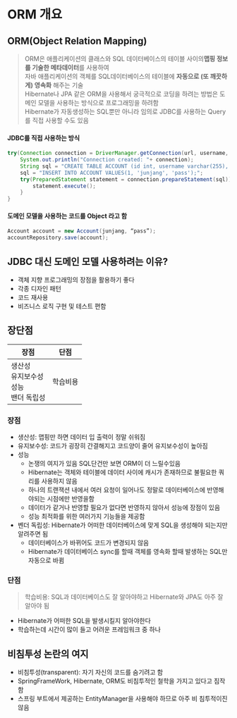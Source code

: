 # ORM 개요
## ORM(Object Relation Mapping)
> ORM은 애플리케이션의 클래스와 SQL 데이터베이스의 테이블 사이의 ​**맵핑 정보를 기술한 메타데이터**​를 사용하여  
> 자바 애플리케이션의 객체를 SQL데이터베이스의 테이블에 **자동으로 (또 깨끗하게) 영속화​** 해주는 기술  
> Hibernate나 JPA 같은 ORM을 사용해서 궁극적으로 코딩을 하려는 방법은 도메인 모델을 사용하는 방식으로 프로그래밍을 하려함  
> Hibernate가 자동생성하는 SQL뿐만 아니라 임의로 JDBC를 사용하는 Query를 직접 사용할 수도 있음  
  
#### JDBC를 직접 사용하는 방식  
```java
try(Connection connection = DriverManager.getConnection(url, username, password)){
    System.out.println("Connection created: "+ connection);
    String sql = "CREATE TABLE ACCOUNT (id int, username varchar(255), password varchar(255));";
    sql = "INSERT INTO ACCOUNT VALUES(1, 'junjang', 'pass');";
    try(PreparedStatement statement = connection.prepareStatement(sql)){
        statement.execute();
    }
}
```

#### 도메인 모델을 사용하는 코드를 Object 라고 함
```java
Account account = new Account(junjang, “pass”);
accountRepository.save(account);
```

## JDBC 대신 도메인 모델 사용하려는 이유?
- 객체 지향 프로그래밍의 장점을 활용하기 좋다
- 각종 디자인 패턴
- 코드 재사용
- 비즈니스 로직 구현 및 테스트 편함
  
## 장단점
| 장점                                              | 단점     |
| ------------------------------------------------- | -------- |
| 생산성<br />유지보수성<br />성능<br />밴더 독립성 | 학습비용 |
  
### 장점
- 생산성: 맵핑만 하면 데이터 입 출력이 정말 쉬워짐
- 유지보수성: 코드가 굉장히 간결해지고 코드양이 줄어 유지보수성이 높아짐
- 성능
  - 논쟁의 여지가 있음 SQL단건만 보면 ORM이 더 느릴수있음 
  - Hibernate는 객체와 테이블에 데이터 사이에 캐시가 존재하므로 불필요한 쿼리를 사용하지 않음
  - 하나의 트랜잭션 내에서 여러 요청이 일어나도 정말로 데이터베이스에 반영해야되는 시점에만 반영을함
  - 데이터가 같거나 반영할 필요가 없다면 반영하지 않아서 성능에 장점이 있음
  - 성능 최적화를 위한 여러가지 기능들을 제공함
- 벤더 독립성: Hibernate가 어떠한 데이터베이스에 맞게 SQL을 생성해야 되는지만 알려주면 됨
  - 데이터베이스가 바뀌어도 코드가 변경되지 않음
  - Hibernate가 데이터베이스 sync를 할때 객체를 영속화 할때 발생하는 SQL만 자동으로 바뀜

### 단점
> 학습비용: SQL과 데이터베이스도 잘 알아야하고 Hibernate와 JPA도 아주 잘 알아야 됨  
  
- Hibernate가 어떠한 SQL을 발생시킬지 알아야한다
- 학습하는데 시간이 많이 들고 어려운 프레임워크 중 하나

## 비침투성 논란의 여지 
- 비침투성(transparent): 자기 자신의 코드를 숨기려고 함
- SpringFrameWork, Hibernate, ORM도 비침투적인 철학을 가지고 있다고 짐작함
- 스프링 부트에서 제공하는 EntityManager을 사용해야 하므로 아주 비 침투적이진 않음